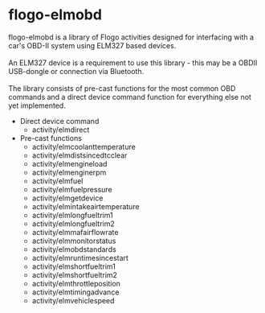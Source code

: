 # flogo-elmobd
flogo-elmobd is a library of Flogo activities designed for interfacing with a car's OBD-II system using ELM327 based devices.<br>
<br>
An ELM327 device is a requirement to use this library - this may be a OBDII USB-dongle or connection via Bluetooth.<br>
<br>
The library consists of pre-cast functions for the most common OBD commands and a direct device command function for everything else not yet implemented.
<br>
* Direct device command
  * activity/elmdirect
* Pre-cast functions
  * activity/elmcoolanttemperature
  * activity/elmdistsincedtcclear
  * activity/elmengineload
  * activity/elmenginerpm
  * activity/elmfuel
  * activity/elmfuelpressure
  * activity/elmgetdevice
  * activity/elmintakeairtemperature
  * activity/elmlongfueltrim1
  * activity/elmlongfueltrim2
  * activity/elmmafairflowrate
  * activity/elmmonitorstatus
  * activity/elmobdstandards
  * activity/elmruntimesincestart
  * activity/elmshortfueltrim1
  * activity/elmshortfueltrim2
  * activity/elmthrottleposition
  * activity/elmtimingadvance
  * activity/elmvehiclespeed
